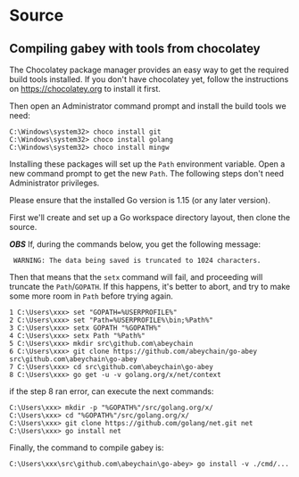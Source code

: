 # Source

## Compiling gabey with tools from chocolatey

The Chocolatey package manager provides an easy way to get
the required build tools installed. If you don't have chocolatey yet,
follow the instructions on https://chocolatey.org to install it first.

Then open an Administrator command prompt and install the build tools
we need:

```text
C:\Windows\system32> choco install git
C:\Windows\system32> choco install golang
C:\Windows\system32> choco install mingw
``` 

Installing these packages will set up the `Path` environment variable.
Open a new command prompt to get the new `Path`. The following steps don't
need Administrator privileges.

Please ensure that the installed Go version is 1.15 (or any later version).

First we'll create and set up a Go workspace directory layout,
then clone the source.

***OBS*** If, during the commands below, you get the following message: 
```
 WARNING: The data being saved is truncated to 1024 characters.
```
Then that means that the `setx` command will fail, and proceeding will truncate the `Path`/`GOPATH`. If this happens, it's better to abort, and try to make some more room in `Path` before trying again. 

```text
1 C:\Users\xxx> set "GOPATH=%USERPROFILE%"
2 C:\Users\xxx> set "Path=%USERPROFILE%\bin;%Path%"
3 C:\Users\xxx> setx GOPATH "%GOPATH%"
4 C:\Users\xxx> setx Path "%Path%"
5 C:\Users\xxx> mkdir src\github.com\abeychain
6 C:\Users\xxx> git clone https://github.com/abeychain/go-abey src\github.com\abeychain\go-abey
7 C:\Users\xxx> cd src\github.com\abeychain\go-abey
8 C:\Users\xxx> go get -u -v golang.org/x/net/context
```
if the step 8 ran error, can execute the next commands:
```
C:\Users\xxx> mkdir -p "%GOPATH%"/src/golang.org/x/
C:\Users\xxx> cd "%GOPATH%"/src/golang.org/x/
C:\Users\xxx> git clone https://github.com/golang/net.git net
C:\Users\xxx> go install net
```

Finally, the command to compile gabey is:

```text
C:\Users\xxx\src\github.com\abeychain\go-abey> go install -v ./cmd/...
```